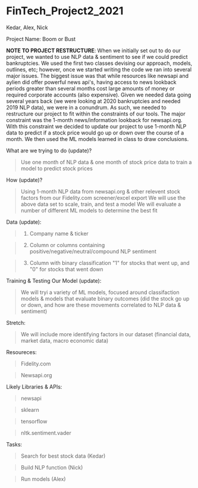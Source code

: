 # FinTech_Project2_2021

Kedar, Alex, Nick

Project Name: Boom or Bust

**NOTE TO PROJECT RESTRUCTURE**: When we initially set out to do our project, we wanted to use NLP data & sentiment to see if we could predict bankruptcies. We used the first two classes devising our approach, models, outlines, etc; however, once we started writing the code we ran into several major issues. The biggest issue was that while resources like newsapi and aylien did offer powerful news api's, having access to news lookback periods greater than several months cost large amounts of money or required corporate accounts (also expensive). Given we needed data going several years back (we were looking at 2020 bankruptcies and needed 2019 NLP data), we were in a conundrum. As such, we needed to restructure our project to fit within the constraints of our tools. The major constraint was the 1-month news/information lookback for newsapi.org. With this constraint we decided to update our project to use 1-month NLP data to predict if a stock price would go up or down over the course of a month. We then used the ML models learned in class to draw conclusions.

What are we trying to do (update)?

> Use one month of NLP data & one month of stock price data to train a model to predict stock prices
 
 
How (update)?

> Using 1-month NLP data from newsapi.org & other relevent stock factors from our Fidelity.com screener/excel export
> We will use the above data set to scale, train, and test a model
> We will evaluate a number of different ML models to determine the best fit
 
 
Data (update): 

> 1) Company name & ticker

> 2) Column or columns containing positive/negative/neutral/compound NLP sentiment

> 3) Column with binary classification "1" for stocks that went up, and "0" for stocks that went down

 
Training & Testing Our Model (update):

> We will tryi a variety of ML models, focused around classifaction models & models that evaluate binary outcomes (did the stock go up or down, and how are these movements correlated to NLP data & sentiment)
 
 
Stretch:

> We will include more identifying factors in our dataset (financial data, market data, macro economic data)


Resoureces:

> Fidelity.com

> Newsapi.org


Likely Libraries & APIs:

> newsapi

> sklearn

> tensorflow

> nltk.sentiment.vader


Tasks:

> Search for best stock data (Kedar)

> Build NLP function (Nick)

> Run models (Alex) 
